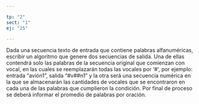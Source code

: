 ```yaml
---

tp: "2"
sect: "1"
ej: "25"

---
```


Dada una secuencia texto de entrada que contiene palabras alfanuméricas, escribir un algoritmo que genere dos secuencias de salida. Una de ellas contendrá solo las palabras de la secuencia original que comienzan con vocal, en las cuales se reemplazarán todas las vocales por ‘#’, por ejemplo: entrada “avión1”, salida “#v##n1” y la otra será una secuencia numérica en la que se almacenarán las cantidades de vocales que se encontraron en cada una de las palabras que cumplieron la condición. Por final de proceso se deberá informar el promedio de palabras por oración.